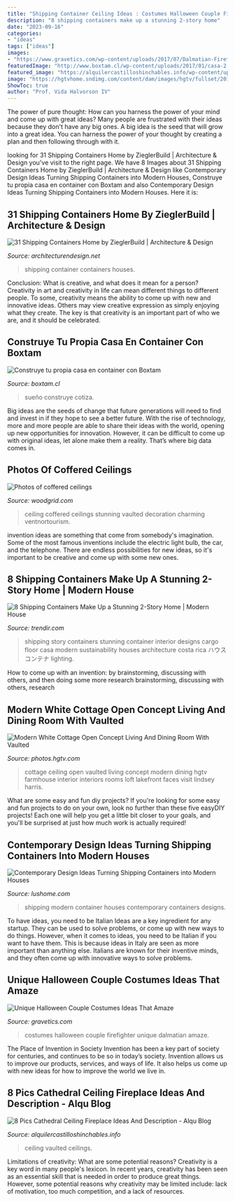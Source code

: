 ```yaml
---
title: "Shipping Container Ceiling Ideas : Costumes Halloween Couple Firefighter Unique Dalmatian Amaze"
description: "8 shipping containers make up a stunning 2-story home"
date: "2023-09-16"
categories:
- "ideas"
tags: ["ideas"]
images:
- "https://www.gravetics.com/wp-content/uploads/2017/07/Dalmatian-Firefighter.jpg"
featuredImage: "http://www.boxtam.cl/wp-content/uploads/2017/01/casa-2.jpg"
featured_image: "https://alquilercastilloshinchables.info/wp-content/uploads/2020/06/fireplace-design-ideas-with-vaulted-ceilings-Fireplace.-Open-....jpg"
image: "https://hgtvhome.sndimg.com/content/dam/images/hgtv/fullset/2018/6/4/2/FOD18_Lisa-Furey_Small-Cottage_39.jpg.rend.hgtvcom.616.924.suffix/1528140067322.jpeg"
ShowToc: true
author: "Prof. Vida Halvorson IV"
---
```



The power of pure thought: How can you harness the power of your mind and come up with great ideas?
Many people are frustrated with their ideas because they don't have any big ones. A big idea is the seed that will grow into a great idea. You can harness the power of your thought by creating a plan and then following through with it.

	

		
looking for 31 Shipping Containers Home by ZieglerBuild | Architecture &amp; Design you've visit to the right page. We have 8 Images about 31 Shipping Containers Home by ZieglerBuild | Architecture &amp; Design like Contemporary Design Ideas Turning Shipping Containers into Modern Houses, Construye tu propia casa en container con Boxtam and also Contemporary Design Ideas Turning Shipping Containers into Modern Houses. Here it is:
		
    
## 31 Shipping Containers Home By ZieglerBuild | Architecture &amp; Design

<img loading=lazy src="https://cdn.architecturendesign.net/wp-content/uploads/2014/08/31-Shipping-Container-House-07.jpg" onerror="this.onerror=null;this.src='https://tse2.mm.bing.net/th?id=OIP.8JwKj2ohYzbXZCNyhoqKxwHaFj&amp;pid=15.1';" alt="31 Shipping Containers Home by ZieglerBuild | Architecture &amp; Design">

_Source: architecturendesign.net_

>shipping container containers houses. 

	

Conclusion: What is creative, and what does it mean for a person?
Creativity in art and creativity in life can mean different things to different people. To some, creativity means the ability to come up with new and innovative ideas. Others may view creative expression as simply enjoying what they create. The key is that creativity is an important part of who we are, and it should be celebrated.

    
## Construye Tu Propia Casa En Container Con Boxtam

<img loading=lazy src="http://www.boxtam.cl/wp-content/uploads/2017/01/casa-2.jpg" onerror="this.onerror=null;this.src='https://tse1.mm.bing.net/th?id=OIP.TjLLHU8VrfLrbRIOK26EvQHaE0&amp;pid=15.1';" alt="Construye tu propia casa en container con Boxtam">

_Source: boxtam.cl_

>sueño construye cotiza. 

	

Big ideas are the seeds of change that future generations will need to find and invest in if they hope to see a better future. With the rise of technology, more and more people are able to share their ideas with the world, opening up new opportunities for innovation. However, it can be difficult to come up with original ideas, let alone make them a reality. That’s where big data comes in.

    
## Photos Of Coffered Ceilings

<img loading=lazy src="http://www.woodgrid.com/wp-content/uploads/2014/09/DSC02754.jpg" onerror="this.onerror=null;this.src='https://tse4.mm.bing.net/th?id=OIP.KJTYIH4n21KuxaPhBgPdegHaJ4&amp;pid=15.1';" alt="Photos of coffered ceilings">

_Source: woodgrid.com_

>ceiling coffered ceilings stunning vaulted decoration charming ventnortourism. 

	

invention ideas are something that come from somebody's imagination. Some of the most famous inventions include the electric light bulb, the car, and the telephone. There are endless possibilities for new ideas, so it's important to be creative and come up with some new ones.

    
## 8 Shipping Containers Make Up A Stunning 2-Story Home | Modern House

<img loading=lazy src="http://www.trendir.com/house-design/2015/01/20/stunning-2-story-home-8-shipping-containers-8.jpg" onerror="this.onerror=null;this.src='https://tse2.mm.bing.net/th?id=OIP.HIec_Ehb3w19cbHWizWGQwHaKe&amp;pid=15.1';" alt="8 Shipping Containers Make Up a Stunning 2-Story Home | Modern House">

_Source: trendir.com_

>shipping story containers stunning container interior designs cargo floor casa modern sustainability houses architecture costa rica ハウス コンテナ lighting. 

	

How to come up with an invention: by brainstorming, discussing with others, and then doing some more research
brainstorming, discussing with others, research

    
## Modern White Cottage Open Concept Living And Dining Room With Vaulted

<img loading=lazy src="https://hgtvhome.sndimg.com/content/dam/images/hgtv/fullset/2018/6/4/2/FOD18_Lisa-Furey_Small-Cottage_39.jpg.rend.hgtvcom.616.924.suffix/1528140067322.jpeg" onerror="this.onerror=null;this.src='https://tse3.mm.bing.net/th?id=OIP.KpcwPLeR4J3JkfSQXGe80QHaLH&amp;pid=15.1';" alt="Modern White Cottage Open Concept Living And Dining Room With Vaulted">

_Source: photos.hgtv.com_

>cottage ceiling open vaulted living concept modern dining hgtv farmhouse interior interiors rooms loft lakefront faces visit lindsey harris. 

	

What are some easy and fun diy projects?
If you're looking for some easy and fun projects to do on your own, look no further than these five easyDIY projects! Each one will help you get a little bit closer to your goals, and you'll be surprised at just how much work is actually required!

    
## Contemporary Design Ideas Turning Shipping Containers Into Modern Houses

<img loading=lazy src="https://www.lushome.com/wp-content/uploads/2018/08/shipping-container-house-designs-3.jpg" onerror="this.onerror=null;this.src='https://tse1.mm.bing.net/th?id=OIP.Hb-LxUYkT-agYEEsERTYugAAAA&amp;pid=15.1';" alt="Contemporary Design Ideas Turning Shipping Containers into Modern Houses">

_Source: lushome.com_

>shipping modern container houses contemporary containers designs. 

	

To have ideas, you need to be Italian
Ideas are a key ingredient for any startup. They can be used to solve problems, or come up with new ways to do things. However, when it comes to ideas, you need to be Italian if you want to have them. This is because ideas in Italy are seen as more important than anything else. Italians are known for their inventive minds, and they often come up with innovative ways to solve problems.

    
## Unique Halloween Couple Costumes Ideas That Amaze

<img loading=lazy src="https://www.gravetics.com/wp-content/uploads/2017/07/Dalmatian-Firefighter.jpg" onerror="this.onerror=null;this.src='https://tse2.mm.bing.net/th?id=OIP.2GyKmF6GvnY-WS6n4MIymwHaJ4&amp;pid=15.1';" alt="Unique Halloween Couple Costumes Ideas That Amaze">

_Source: gravetics.com_

>costumes halloween couple firefighter unique dalmatian amaze. 

	

The Place of Invention in Society
Invention has been a key part of society for centuries, and continues to be so in today’s society. Invention allows us to improve our products, services, and ways of life. It also helps us come up with new ideas for how to improve the world we live in.

    
## 8 Pics Cathedral Ceiling Fireplace Ideas And Description - Alqu Blog

<img loading=lazy src="https://alquilercastilloshinchables.info/wp-content/uploads/2020/06/fireplace-design-ideas-with-vaulted-ceilings-Fireplace.-Open-....jpg" onerror="this.onerror=null;this.src='https://tse4.mm.bing.net/th?id=OIP.-7izptD_yXJQMvYRd56koQAAAA&amp;pid=15.1';" alt="8 Pics Cathedral Ceiling Fireplace Ideas And Description - Alqu Blog">

_Source: alquilercastilloshinchables.info_

>ceiling vaulted ceilings. 

	

Limitations of creativity: What are some potential reasons?
Creativity is a key word in many people's lexicon. In recent years, creativity has been seen as an essential skill that is needed in order to produce great things. However, some potential reasons why creativity may be limited include: lack of motivation, too much competition, and a lack of resources.

